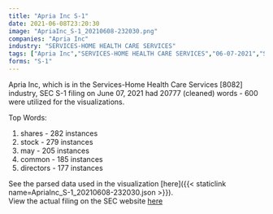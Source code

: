```yaml
---
title: "Apria Inc S-1"
date: 2021-06-08T23:20:30
image: "ApriaInc_S-1_20210608-232030.png"
companies: "Apria Inc"
industry: "SERVICES-HOME HEALTH CARE SERVICES"
tags: ["Apria Inc","SERVICES-HOME HEALTH CARE SERVICES","06-07-2021","S-1"]
forms: "S-1"
---
```

Apria Inc, which is in the Services-Home Health Care Services [8082] industry, SEC S-1 filing on June 07, 2021 had 20777 (cleaned) words - 600 were utilized for the visualizations.

Top Words:
1. shares - 282 instances
2. stock - 279 instances
3. may - 205 instances
4. common - 185 instances
5. directors - 177 instances


See the parsed data used in the visualization [here]({{< staticlink name=ApriaInc_S-1_20210608-232030.json >}}).  
View the actual filing on the SEC website [here](https://www.sec.gov/Archives/edgar/data/1735803/0001193125-21-184385.txt)